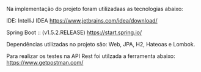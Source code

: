 Na implementação do projeto foram utilizadaas as tecnologias abaixo:

 IDE:
 IntelliJ IDEA
 https://www.jetbrains.com/idea/download/
 
 Spring Boot :: (v1.5.2.RELEASE)
 https://start.spring.io/
 
 Dependências utilizadas no projeto são: Web, JPA, H2, Hateoas e Lombok.
 
 Para realizar os testes na API Rest foi utilzada a ferramenta abaixo: 
 https://www.getpostman.com/
